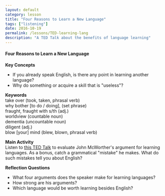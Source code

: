 ```yaml
---
layout: default
category: lesson
title: "Four Reasons to Learn a New Language"
tags: ["listening"]
date: 2016-10-19
permalink: /lessons/TED-learning-lang
description: "A TED Talk about the benefits of language learning"
---
```

#### Four Reasons to Learn a New Language 
**Key Concepts**  
- If you already speak English, is there any point in learning another language? 
- Why do something or acquire a skill that is "useless"?  

**Keywords**  
take over (took, taken, phrasal verb)  
why bother [to do / doing], (set phrase)  
fraught, fraught with s/th (adj.)  
worldview (countable noun)  
dementia (uncountable noun)  
diligent (adj.)  
blow [your] mind (blew, blown, phrasal verb)  

**Main Activity**  
Listen to [this TED Talk](https://www.ted.com/talks/john_mcwhorter_4_reasons_to_learn_a_new_language) to evaluate John McWorther's argument for learning languages. As a bonus, catch a grammatical "mistake" he makes. What do such mistakes tell you about English? 

<!--- 
Mistake one: "me either" is used without clear negation in the previous sentence. "Me neither" would have sounded better. 

Mistake two: mixing up lie and lay. The vast majority of native speakers use them as absolute synonyms.
-->

**Reflection Questions**  
- What four arguments does the speaker make for learning languages? 
- How strong are his arguments?
- Which language would be worth learning besides English? 

<!---
Tags:
[TED]
[listening]
[language learning]
[John McWorther]
-->
